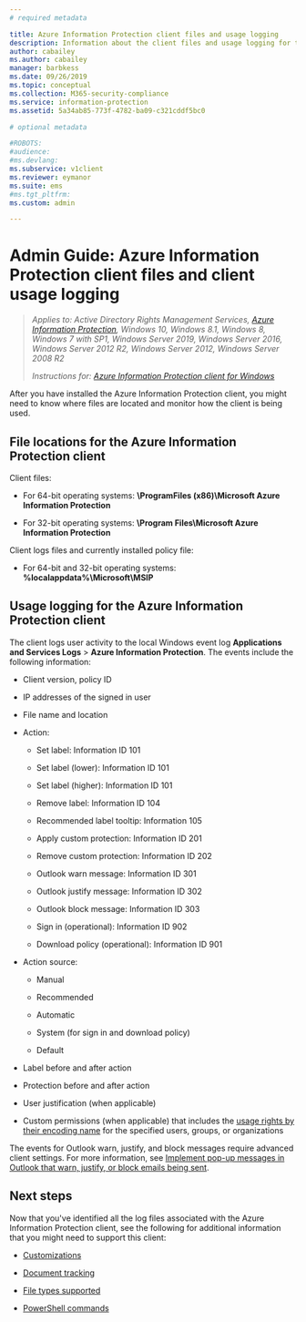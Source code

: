 ```yaml
---
# required metadata

title: Azure Information Protection client files and usage logging
description: Information about the client files and usage logging for the Azure Information Protection client for Windows.
author: cabailey
ms.author: cabailey
manager: barbkess
ms.date: 09/26/2019
ms.topic: conceptual
ms.collection: M365-security-compliance
ms.service: information-protection
ms.assetid: 5a34ab85-773f-4782-ba09-c321cddf5bc0

# optional metadata

#ROBOTS:
#audience:
#ms.devlang:
ms.subservice: v1client
ms.reviewer: eymanor
ms.suite: ems
#ms.tgt_pltfrm:
ms.custom: admin

---
```



# Admin Guide: Azure Information Protection client files and client usage logging

>*Applies to: Active Directory Rights Management Services, [Azure Information Protection](https://azure.microsoft.com/pricing/details/information-protection), Windows 10, Windows 8.1, Windows 8, Windows 7 with SP1, Windows Server 2019, Windows Server 2016, Windows Server 2012 R2, Windows Server 2012, Windows Server 2008 R2*
>
> *Instructions for: [Azure Information Protection client for Windows](../faqs.md#whats-the-difference-between-the-azure-information-protection-client-and-the-azure-information-protection-unified-labeling-client)*

After you have installed the Azure Information Protection client, you might need to know where files are located and monitor how the client is being used.

## File locations for the Azure Information Protection client

Client files:	

- For 64-bit operating systems: **\ProgramFiles (x86)\Microsoft Azure Information Protection**

- For 32-bit operating systems: **\Program Files\Microsoft Azure Information Protection**

Client logs files and currently installed policy file:

- For 64-bit and 32-bit operating systems: **%localappdata%\Microsoft\MSIP**

## Usage logging for the Azure Information Protection client

The client logs user activity to the local Windows event log **Applications and Services Logs** > **Azure Information Protection**. The events include the following information:

- Client version, policy ID

- IP addresses of the signed in user

- File name and location

- Action:

    - Set label: Information ID 101​
    
    - Set label (lower): Information ID 101​
    
    - Set label (higher): Information ID 101​
    
    - Remove label: Information ID 104​
    
    - Recommended label tooltip: Information 105​
    
    - Apply custom protection: Information ID 201​
    
    - Remove custom protection: Information ID 202​
    
    - Outlook warn message: Information ID 301
    
    - Outlook justify message: Information ID 302
    
    - Outlook block message: Information ID 303
    
    - Sign in (operational): Information ID 902​
    
    - Download policy (operational): Information ID 901
    
- Action source:
    
    - Manual ​
    
    - Recommended​
    
    - Automatic  ​
    
    - System (for sign in and download policy)
    
    - Default
    
- Label before and after action ​
    
- Protection before and after action​
    
- User justification (when applicable)

- Custom permissions (when applicable) that includes the [usage rights by their encoding name](../configure-usage-rights.md#usage-rights-and-descriptions) for the specified users, groups, or organizations

The events for Outlook warn, justify, and block messages require advanced client settings. For more information, see [Implement pop-up messages in Outlook that warn, justify, or block emails being sent](client-admin-guide-customizations.md#implement-pop-up-messages-in-outlook-that-warn-justify-or-block-emails-being-sent).


## Next steps
Now that you've identified all the log files associated with the Azure Information Protection client, see the following for additional information that you might need to support this client:

- [Customizations](client-admin-guide-customizations.md)

- [Document tracking](client-admin-guide-document-tracking.md)

- [File types supported](client-admin-guide-file-types.md)

- [PowerShell commands](client-admin-guide-powershell.md)

